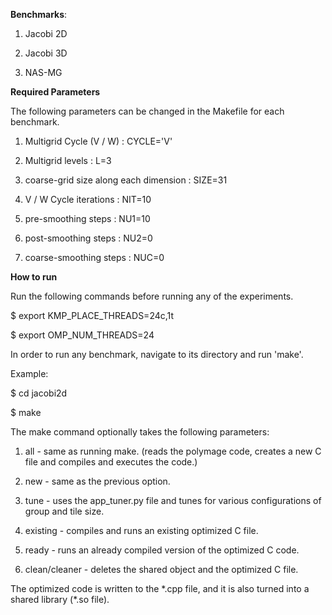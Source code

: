 **Benchmarks**: 

 1. Jacobi 2D

 2. Jacobi 3D

 3. NAS-MG

**Required Parameters**

The following parameters can be changed in the Makefile for each benchmark. 

 1. Multigrid Cycle (V / W) : CYCLE='V'

 2. Multigrid levels : L=3      

 3. coarse-grid size along each dimension : SIZE=31  

 4. V / W Cycle iterations : NIT=10   

 5. pre-smoothing steps : NU1=10   

 6. post-smoothing steps : NU2=0    

 7. coarse-smoothing steps : NUC=0    


**How to run**

Run the following commands before running any of the experiments.

$ export KMP\_PLACE\_THREADS=24c,1t

$ export OMP\_NUM\_THREADS=24

In order to run any benchmark, navigate to its directory and run 'make'. 

Example:

$ cd jacobi2d

$ make

The make command optionally takes the following parameters:

1. all - same as running make. (reads the polymage code, creates a new C file and compiles and executes the code.)

2. new - same as the previous option.

3. tune - uses the app\_tuner.py file and tunes for various configurations of group and tile size.

4. existing - compiles and runs an existing optimized C file.

5. ready - runs an already compiled version of the optimized C code.

6. clean/cleaner - deletes the shared object and the optimized C file. 

The optimized code is written to the \*.cpp file, and it is also turned into 
a shared library (\*.so file).


